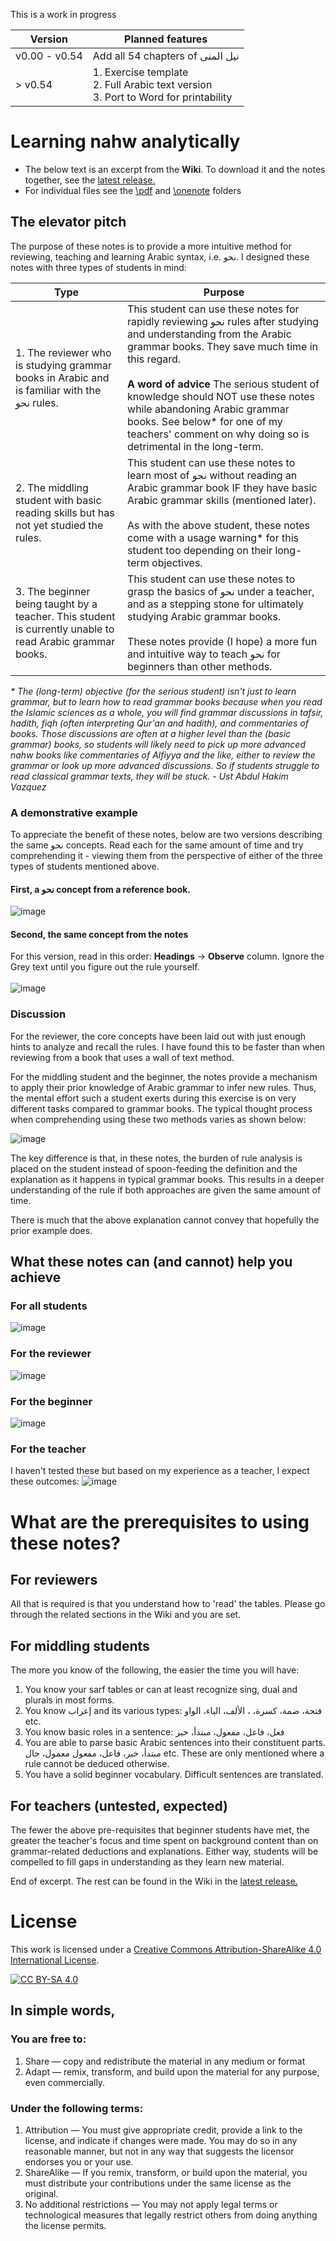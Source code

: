 This is a work in progress

| Version       | Planned features              |
|---------------|-------------------------------|
| v0.00 - v0.54 | Add all 54 chapters of نيل المنى |
| > v0.54       | 1. Exercise template <br> 2. Full Arabic text version <br> 3. Port to Word for printability |


# Learning nahw analytically

- The below text is an excerpt from the **Wiki**. To download it and the notes together, see the [latest release.](https://github.com/zahidsyed/learning-nahw-analytically/releases/latest) 
- For individual files see the [\pdf](https://github.com/zahidsyed/learning-nahw-analytically/tree/main/pdf) and [\onenote](https://github.com/zahidsyed/learning-nahw-analytically/tree/main/onenote) folders

## The elevator pitch

The purpose of these notes is to provide a more intuitive method for reviewing, teaching and learning Arabic syntax, i.e. نحو. I designed these notes with three types of students in mind:

| Type                                                                                                        | Purpose                                                                                                                                                                                                                                                                                                                                 |
|------------------------------------------------------------------------------------------------------------|-----------------------------------------------------------------------------------------------------------------------------------------------------------------------------------------------------------------------------------------------------------------------------------------------------------------------------------------|
| 1. The reviewer who is studying grammar books in Arabic and is familiar with the نحو rules.                                                   | This student can use these notes for rapidly reviewing نحو rules after studying and understanding from the Arabic grammar books. They save much time in this regard. <br> <br> **A word of advice** The serious student of knowledge should NOT use these notes while abandoning Arabic grammar books. See below* for one of my teachers' comment on why doing so is detrimental in the long-term. |
| 2. The middling student with basic reading skills but has not yet studied the rules.                                                             | This student can use these notes to learn most of نحو without reading an Arabic grammar book IF they have basic Arabic grammar skills (mentioned later). <br> <br> As with the above student, these notes come with a usage warning* for this student too depending on their long-term objectives.                                                                                                          |
| 3. The beginner being taught by a teacher. This student is currently unable to read Arabic grammar books.  | This student can use these notes to grasp the basics of نحو under a teacher, and as a stepping stone for ultimately studying Arabic grammar books.<br> <br> These notes provide (I hope) a more fun and intuitive way to teach نحو for beginners than other methods.                                                                             |

_* The (long-term) objective (for the serious student) isn't just to learn grammar, but to learn how to read grammar books because when you read the Islamic sciences as a whole, you will find grammar discussions in tafsir, hadith, fiqh (often interpreting Qur'an and hadith), and commentaries of books. Those discussions are often at a higher level than the (basic grammar) books, so students will likely need to pick up more advanced nahw books like commentaries of Alfiyya and the like, either to review the grammar or look up more advanced discussions. So if students struggle to read classical grammar texts, they will be stuck. - Ust Abdul Hakim Vazquez_

### A demonstrative example
To appreciate the benefit of these notes, below are two versions describing the same نحو concepts. Read each for the same amount of time and try comprehending it - viewing them from the perspective of either of the three types of students mentioned above.

#### First, a نحو concept from a reference book.
![image](https://user-images.githubusercontent.com/5341129/191884515-d3bfacfd-9a82-4331-a162-d721cb472297.png)

#### Second, the same concept from the notes
For this version, read in this order: **Headings** → **Observe** column. Ignore the Grey text until you figure out the rule yourself. <br> <br> 
![image](https://user-images.githubusercontent.com/5341129/191884627-1f600a79-4b93-480f-b93d-09d8d3030e10.png)

### Discussion
For the reviewer, the core concepts have been laid out with just enough hints to analyze and recall the rules. I have found this to be faster than when reviewing from a book that uses a wall of text method.

For the middling student and the beginner, the notes provide a mechanism to apply their prior knowledge of Arabic grammar to infer new rules. Thus, the mental effort such a student exerts during this exercise is on very different tasks compared to grammar books. The typical thought process when comprehending using these two methods varies as shown below:

![image](https://user-images.githubusercontent.com/5341129/193469106-3e3e3720-39ee-4a39-b5b2-82086f275cf4.png)


The key difference is that, in these notes, the burden of rule analysis is placed on the student instead of spoon-feeding the definition and the explanation as it happens in typical grammar books. This results in a deeper understanding of the rule if both approaches are given the same amount of time.

There is much that the above explanation cannot convey that hopefully the prior example does. 

## What these notes can (and cannot) help you achieve
### For all students
![image](https://user-images.githubusercontent.com/5341129/193293011-0cc49cb8-dfe5-4174-ad60-2ae9cce2c262.png)

### For the reviewer
![image](https://user-images.githubusercontent.com/5341129/193294128-a8b3726a-4f10-42e2-9b49-7e42e7a70976.png)


### For the beginner
![image](https://user-images.githubusercontent.com/5341129/193293260-399bcff0-647c-4712-ab4c-9c8bd9f1d1b4.png)

### For the teacher
I haven't tested these but based on my experience as a teacher, I expect these outcomes:
![image](https://user-images.githubusercontent.com/5341129/193293399-462fc1f8-8a95-4514-9e66-b7777c979a5e.png)

# What are the prerequisites to using these notes?
## For reviewers
All that is required is that you understand how to 'read' the tables. Please go through the related sections in the Wiki and you are set.

## For middling students
The more you know of the following, the easier the time you will have:
1. You know your sarf tables or can at least recognize sing, dual and plurals in most forms.
2. You know إعراب and its various types: فتحة، ضمة، كسرة، ، الألف، الياء، الواو etc.
3. You know basic roles in a sentence: فعل، فاعل، مفعول، مبتدأ، خبر
4. You are able to parse basic Arabic sentences into their constituent parts. مبتدأ، خبر، فاعل، مفعول معمول، حال etc. These are only mentioned where a rule cannot be deduced otherwise.
5. You have a solid beginner vocabulary. Difficult sentences are translated.

## For teachers (untested, expected)
The fewer the above pre-requisites that beginner students have met, the greater the teacher's focus and time spent on background content than on grammar-related deductions and explanations. Either way, students will be compelled to fill gaps in understanding as they learn new material.

End of excerpt. The rest can be found in the Wiki in the [latest release.](https://github.com/zahidsyed/learning-nahw-analytically/releases/latest)

# License
This work is licensed under a
[Creative Commons Attribution-ShareAlike 4.0 International License][cc-by-sa].

[![CC BY-SA 4.0][cc-by-sa-image]][cc-by-sa]

[cc-by-sa]: http://creativecommons.org/licenses/by-sa/4.0/
[cc-by-sa-image]: https://licensebuttons.net/l/by-sa/4.0/88x31.png
[cc-by-sa-shield]: https://img.shields.io/badge/License-CC%20BY--SA%204.0-lightgrey.svg

## In simple words,
### You are free to:
1. Share — copy and redistribute the material in any medium or format
2. Adapt — remix, transform, and build upon the material
for any purpose, even commercially.

### Under the following terms:
1. Attribution — You must give appropriate credit, provide a link to the license, and indicate if changes were made. You may do so in any reasonable manner, but not in any way that suggests the licensor endorses you or your use.
2. ShareAlike — If you remix, transform, or build upon the material, you must distribute your contributions under the same license as the original.
3. No additional restrictions — You may not apply legal terms or technological measures that legally restrict others from doing anything the license permits.

